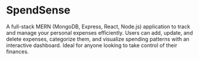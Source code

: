 # SpendSense
A full-stack MERN (MongoDB, Express, React, Node.js) application to track and manage your personal expenses efficiently. Users can add, update, and delete expenses, categorize them, and visualize spending patterns with an interactive dashboard. Ideal for anyone looking to take control of their finances.
